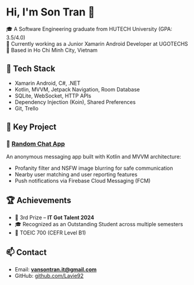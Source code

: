 # Hi, I'm Son Tran 👋

🎓 A Software Engineering graduate from HUTECH University (GPA: 3.5/4.0)  
💼 Currently working as a Junior Xamarin Android Developer at UGOTECHS  
📍 Based in Ho Chi Minh City, Vietnam  

## 🔧 Tech Stack
- Xamarin Android, C#, .NET
- Kotlin, MVVM, Jetpack Navigation, Room Database
- SQLite, WebSocket, HTTP APIs
- Dependency Injection (Koin), Shared Preferences
- Git, Trello

## 🧠 Key Project

### 🔹 [Random Chat App](https://github.com/Lavie92/RandomChatApp)
An anonymous messaging app built with Kotlin and MVVM architecture:
- Profanity filter and NSFW image blurring for safe communication
- Nearby user matching and user reporting features
- Push notifications via Firebase Cloud Messaging (FCM)

## 🏆 Achievements
- 🥉 3rd Prize – **IT Got Talent 2024**
- 🎓 Recognized as an Outstanding Student across multiple semesters
- 📜 TOEIC 700 (CEFR Level B1)

## 📫 Contact
- Email: **vansontran.it@gmail.com**
- GitHub: [github.com/Lavie92](https://github.com/Lavie92)

